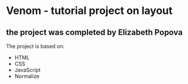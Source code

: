 # Venom - tutorial project on layout
## the project was completed by Elizabeth Popova

The project is based on:
- HTML
- CSS
- JavaScript
- Normalize
